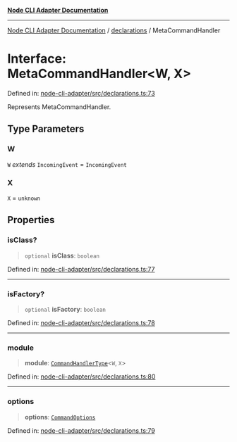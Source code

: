 [**Node CLI Adapter Documentation**](../../README.md)

***

[Node CLI Adapter Documentation](../../README.md) / [declarations](../README.md) / MetaCommandHandler

# Interface: MetaCommandHandler\<W, X\>

Defined in: [node-cli-adapter/src/declarations.ts:73](https://github.com/stonemjs/node-cli-adapter/blob/8ef828e16ecc094567e6273802f11f5e24d2745e/src/declarations.ts#L73)

Represents MetaCommandHandler.

## Type Parameters

### W

`W` *extends* `IncomingEvent` = `IncomingEvent`

### X

`X` = `unknown`

## Properties

### isClass?

> `optional` **isClass**: `boolean`

Defined in: [node-cli-adapter/src/declarations.ts:77](https://github.com/stonemjs/node-cli-adapter/blob/8ef828e16ecc094567e6273802f11f5e24d2745e/src/declarations.ts#L77)

***

### isFactory?

> `optional` **isFactory**: `boolean`

Defined in: [node-cli-adapter/src/declarations.ts:78](https://github.com/stonemjs/node-cli-adapter/blob/8ef828e16ecc094567e6273802f11f5e24d2745e/src/declarations.ts#L78)

***

### module

> **module**: [`CommandHandlerType`](../type-aliases/CommandHandlerType.md)\<`W`, `X`\>

Defined in: [node-cli-adapter/src/declarations.ts:80](https://github.com/stonemjs/node-cli-adapter/blob/8ef828e16ecc094567e6273802f11f5e24d2745e/src/declarations.ts#L80)

***

### options

> **options**: [`CommandOptions`](../../decorators/Command/interfaces/CommandOptions.md)

Defined in: [node-cli-adapter/src/declarations.ts:79](https://github.com/stonemjs/node-cli-adapter/blob/8ef828e16ecc094567e6273802f11f5e24d2745e/src/declarations.ts#L79)
